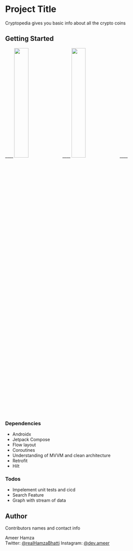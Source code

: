 # Project Title

Cryptopedia gives you basic info about all the crypto coins

## Getting Started

____ <img src="https://i.imgur.com/qeBayC8.png" width="30%"></img> ____ <img src="https://i.imgur.com/bEcTdRN.png" width="30%"></img> ____ 

### Dependencies

* Androidx
* Jetpack Compose
* Flow layout
* Coroutines
* Understanding of MVVM and clean architecture
* Retrofit
* Hilt

### Todos

* Impelement unit tests and cicd
* Search Feature
* Graph with stream of data

## Author

Contributors names and contact info

Ameer Hamza  
Twitter: [@realHamzaBhatti](https://twitter.com/ameerpro)
Instagram: [@dev.ameer](https://instagram.com/dev.ameer)
